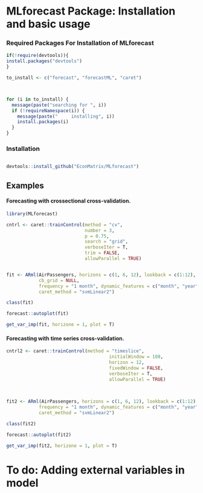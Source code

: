 # MLforecast Package: Installation and basic usage

### Required Packages For Installation of MLforecast

```r
if(!require(devtools)){
install.packages("devtools")
}

to_install <- c("forecast", "forecastML", "caret")



for (i in to_install) {
  message(paste("searching for ", i))
  if (!requireNamespace(i)) {
    message(paste("     installing", i))
    install.packages(i)
  }
}


```
### Installation


```r

devtools::install_github("EconMatrix/MLforecast")

```


## Examples
#### Forecasting with crossectional cross-validation. 
```r
library(MLforecast)

cntrl <- caret::trainControl(method = "cv",
                             number = 3,
                             p = 0.75,
                             search = "grid",
                             verboseIter = T,
                             trim = FALSE,
                             allowParallel = TRUE)


fit <- ARml(AirPassengers, horizons = c(1, 6, 12), lookback = c(1:12), ctrl = cntrl,
            cb_grid = NULL,
            frequency = "1 month", dynamic_features = c("month", "year", "quarter"), 
            caret_method = "svmLinear2")

class(fit)

forecast::autoplot(fit)

get_var_imp(fit, horizone = 1, plot = T)


```

#### Forecasting with time series cross-validation. 
```r
cntrl2 <- caret::trainControl(method = "timeslice",
                                      initialWindow = 108,
                                      horizon = 12,
                                      fixedWindow = FALSE,
                                      verboseIter = T,
                                      allowParallel = TRUE)
 
 

fit2 <- ARml(AirPassengers, horizons = c(1, 6, 12), lookback = c(1:12), ctrl = cntrl2,
            frequency = "1 month", dynamic_features = c("month", "year", "quarter"), 
            caret_method = "svmLinear2")

class(fit2)

forecast::autoplot(fit2)

get_var_imp(fit2, horizone = 1, plot = T)

```

# To do: Adding external variables in model
